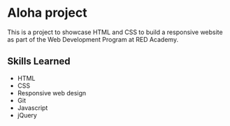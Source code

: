 # Aloha project
This is a project to showcase HTML and CSS to build a responsive website as part of the Web Development Program at RED Academy.

## Skills Learned
- HTML
- CSS
- Responsive web design
- Git
- Javascript
- jQuery